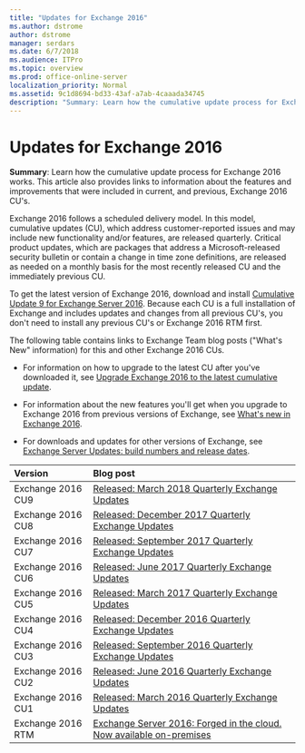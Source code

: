 ```yaml
---
title: "Updates for Exchange 2016"
ms.author: dstrome
author: dstrome
manager: serdars
ms.date: 6/7/2018
ms.audience: ITPro
ms.topic: overview
ms.prod: office-online-server
localization_priority: Normal
ms.assetid: 9c1d8694-bd33-43af-a7ab-4caaada34745
description: "Summary: Learn how the cumulative update process for Exchange 2016 works. This article also provides links to information about the features and improvements that were included in current, and previous, Exchange 2016 CU's."
---
```


# Updates for Exchange 2016

 **Summary**: Learn how the cumulative update process for Exchange 2016 works. This article also provides links to information about the features and improvements that were included in current, and previous, Exchange 2016 CU's.
  
Exchange 2016 follows a scheduled delivery model. In this model, cumulative updates (CU), which address customer-reported issues and may include new functionality and/or features, are released quarterly. Critical product updates, which are packages that address a Microsoft-released security bulletin or contain a change in time zone definitions, are released as needed on a monthly basis for the most recently released CU and the immediately previous CU.
  
To get the latest version of Exchange 2016, download and install [Cumulative Update 9 for Exchange Server 2016](https://go.microsoft.com/fwlink/p/?linkid=870405). Because each CU is a full installation of Exchange and includes updates and changes from all previous CU's, you don't need to install any previous CU's or Exchange 2016 RTM first.
  
The following table contains links to Exchange Team blog posts ("What's New" information) for this and other Exchange 2016 CUs.
  
- For information on how to upgrade to the latest CU after you've downloaded it, see [Upgrade Exchange 2016 to the latest cumulative update](../plan-and-deploy/install-cumulative-updates.md).
    
- For information about the new features you'll get when you upgrade to Exchange 2016 from previous versions of Exchange, see [What's new in Exchange 2016](new-features.md).
    
- For downloads and updates for other versions of Exchange, see [Exchange Server Updates: build numbers and release dates](https://go.microsoft.com/fwlink/p/?LinkId=512549).
    
|**Version**|**Blog post**|
|:-----|:-----|
|Exchange 2016 CU9  <br/> |[Released: March 2018 Quarterly Exchange Updates](https://go.microsoft.com/fwlink/p/?linkid=870404) <br/> |
|Exchange 2016 CU8  <br/> |[Released: December 2017 Quarterly Exchange Updates](https://go.microsoft.com/fwlink/p/?linkid=865293) <br/> |
|Exchange 2016 CU7  <br/> |[Released: September 2017 Quarterly Exchange Updates](https://go.microsoft.com/fwlink/p/?linkid=858936) <br/> |
|Exchange 2016 CU6  <br/> |[Released: June 2017 Quarterly Exchange Updates](https://go.microsoft.com/fwlink/p/?linkid=852170) <br/> |
|Exchange 2016 CU5  <br/> |[Released: March 2017 Quarterly Exchange Updates](https://go.microsoft.com/fwlink/p/?linkid=845203) <br/> |
|Exchange 2016 CU4  <br/> |[Released: December 2016 Quarterly Exchange Updates](https://go.microsoft.com/fwlink/p/?linkid=837801) <br/> |
|Exchange 2016 CU3  <br/> |[Released: September 2016 Quarterly Exchange Updates](https://go.microsoft.com/fwlink/p/?LinkId=827208) <br/> |
|Exchange 2016 CU2  <br/> |[Released: June 2016 Quarterly Exchange Updates](https://go.microsoft.com/fwlink/p/?LinkId=808655) <br/> |
|Exchange 2016 CU1  <br/> |[Released: March 2016 Quarterly Exchange Updates](https://go.microsoft.com/fwlink/p/?LinkId=747752) <br/> |
|Exchange 2016 RTM  <br/> |[Exchange Server 2016: Forged in the cloud. Now available on-premises](https://go.microsoft.com/fwlink/p/?LinkId=747751) <br/> |
   

